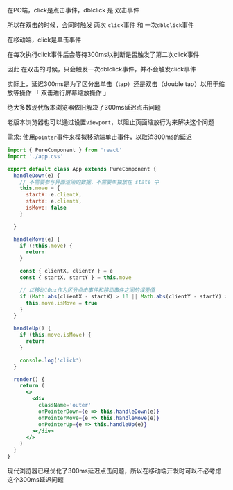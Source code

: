 在PC端，click是点击事件，dblclick 是 双击事件

所以在双击的时候，会同时触发 两次 `click`事件 和 一次`dblclick`事件



在移动端，click是单击事件

在每次执行click事件后会等待300ms以判断是否触发了第二次click事件

因此 在双击的时候，只会触发一次dblclick事件，并不会触发click事件



实际上，延迟300ms是为了区分出单击（tap）还是双击（double tap）以用于缩放等操作 「 双击进行屏幕缩放操作 」

绝大多数现代版本浏览器依旧解决了300ms延迟点击问题

老版本浏览器也可以通过设置`viewport`，以阻止页面缩放行为来解决这个问题



需求: 使用`pointer`事件来模拟移动端单击事件，以取消300ms的延迟

```jsx
import { PureComponent } from 'react'
import './app.css' 

export default class App extends PureComponent {
  handleDown(e) {
    // 不需要参与界面渲染的数据，不需要单独放在 state 中
    this.move = {
      startX: e.clientX,
      startY: e.clientY,
      isMove: false
    }

  }

  handleMove(e) {
    if (!this.move) {
      return
    }

    const { clientX, clientY } = e
    const { startX, startY } = this.move

    // 以移动10px作为区分点击事件和移动事件之间的误差值
    if (Math.abs(clientX - startX) > 10 || Math.abs(clientY - startY) > 10) {
      this.move.isMove = true
    }
  }

  handleUp() {
    if (this.move.isMove) {
      return
    }

    console.log('click')
  }

  render() {
    return (
      <>
        <div
          className='outer'
          onPointerDown={e => this.handleDown(e)}
          onPointerMove={e => this.handleMove(e)}
          onPointerUp={e => this.handleUp(e)}
        ></div>
      </>
    )
  }
}
```



现代浏览器已经优化了300ms延迟点击问题，所以在移动端开发时可以不必考虑这个300ms延迟问题